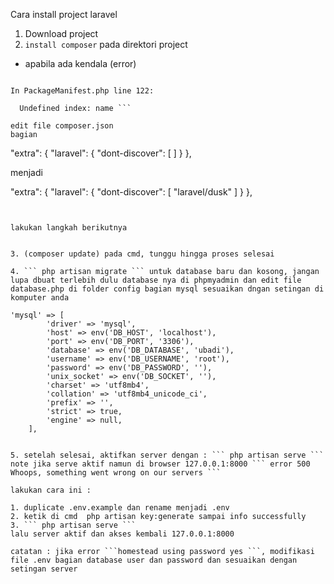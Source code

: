 Cara install project laravel
1. Download project
2. ``` install composer ``` pada direktori project
- apabila ada kendala (error) 
``` Script @php artisan package:discover handling the post-autoload-dump event returned with error code 1  

In PackageManifest.php line 122:

  Undefined index: name ```

edit file composer.json
bagian 
```
"extra": {
        "laravel": {
            "dont-discover": [ 
            ]
        }
    },

menjadi


"extra": {
        "laravel": {
            "dont-discover": [
              "laravel/dusk"
            ]
        }
    },
```


lakukan langkah berikutnya


3. (composer update) pada cmd, tunggu hingga proses selesai

4. ``` php artisan migrate ``` untuk database baru dan kosong, jangan lupa dbuat terlebih dulu database nya di phpmyadmin dan edit file database.php di folder config bagian mysql sesuaikan dngan setingan di komputer anda
```
    'mysql' => [
            'driver' => 'mysql',
            'host' => env('DB_HOST', 'localhost'),
            'port' => env('DB_PORT', '3306'),
            'database' => env('DB_DATABASE', 'ubadi'),
            'username' => env('DB_USERNAME', 'root'),
            'password' => env('DB_PASSWORD', ''),
            'unix_socket' => env('DB_SOCKET', ''),
            'charset' => 'utf8mb4',
            'collation' => 'utf8mb4_unicode_ci',
            'prefix' => '',
            'strict' => true,
            'engine' => null,
        ],
```

5. setelah selesai, aktifkan server dengan : ``` php artisan serve ```
note jika serve aktif namun di browser 127.0.0.1:8000 ``` error 500 Whoops, something went wrong on our servers ```

lakukan cara ini :

1. duplicate .env.example dan rename menjadi .env
2. ketik di cmd  php artisan key:generate sampai info successfully
3. ``` php artisan serve ```
lalu server aktif dan akses kembali 127.0.0.1:8000

catatan : jika error ```homestead using password yes ```, modifikasi file .env bagian database user dan password dan sesuaikan dengan setingan server
